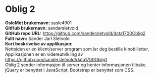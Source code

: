 # Oblig 2
**OsloMet brukernavn:** sasle4901 \
**GitHub brukernavn:** sandersletvold \
**GitHub repo URL:** https://github.com/sandersletvold/data1700Oblig2 \
**Fullt navn:** Sander Jarl Sletvold \
**Kort beskrivelse av applikasjon:** \
Nettsiden er en klient/server program som lar deg bestille kinobilletter.
Applikasjonen er en videreutvikling av https://github.com/sandersletvold/data1700Oblig1 \
Oblig 2 sender informasjon til server og henter informasjonen tilbake.
jQuery er benyttet i JavaScript, Bootstrap er benyttet som CSS.
